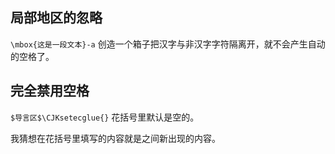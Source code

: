 ## 局部地区的忽略

 `\mbox{这是一段文本}-a` 
 创造一个箱子把汉字与非汉字字符隔离开，就不会产生自动的空格了。

## 完全禁用空格

`$导言区$\CJKsetecglue{}`
花括号里默认是空的。

我猜想在花括号里填写的内容就是之间新出现的内容。